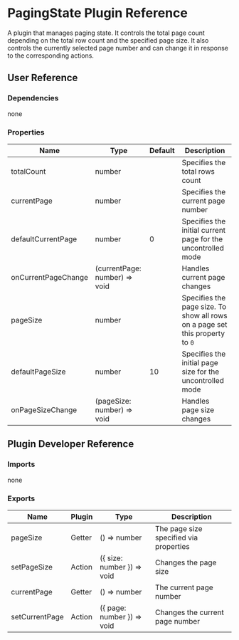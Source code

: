 # PagingState Plugin Reference

A plugin that manages paging state. It controls the total page count depending on the total row count and the specified page size. It also controls the currently selected page number and can change it in response to the corresponding actions.

## User Reference

### Dependencies

none

### Properties

Name | Type | Default | Description
-----|------|---------|------------
totalCount | number | | Specifies the total rows count
currentPage | number | | Specifies the current page number
defaultCurrentPage | number | 0 | Specifies the initial current page for the uncontrolled mode
onCurrentPageChange | (currentPage: number) => void | | Handles current page changes
pageSize | number | | Specifies the page size. To show all rows on a page set this property to `0`
defaultPageSize | number | 10 | Specifies the initial page size for the uncontrolled mode
onPageSizeChange | (pageSize: number) => void | | Handles page size changes

## Plugin Developer Reference

### Imports

none

### Exports

Name | Plugin | Type | Description
-----|--------|------|------------
pageSize | Getter | () => number | The page size specified via properties
setPageSize | Action | ({ size: number }) => void | Changes the page size
currentPage | Getter | () => number | The current page number
setCurrentPage | Action | ({ page: number }) => void | Changes the current page number
